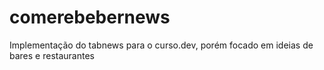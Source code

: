 # comerebebernews

Implementação do tabnews para o curso.dev, porém focado em ideias de bares e restaurantes
